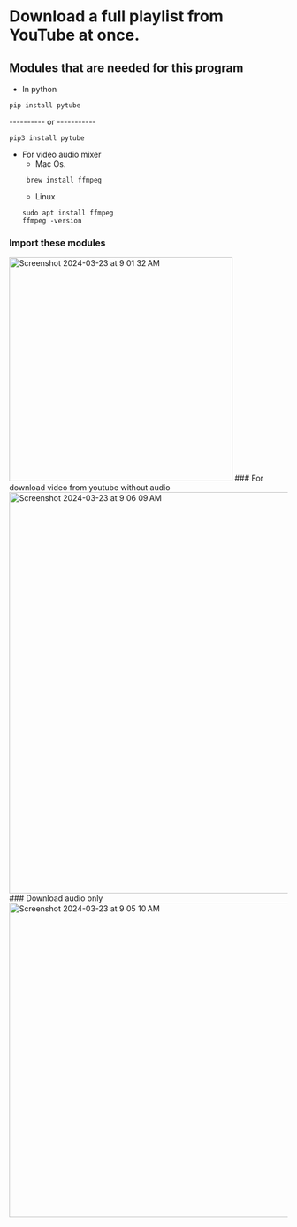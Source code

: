 # Download a full playlist from YouTube at once.

## Modules that are needed for this program
- In python 
```
pip install pytube
```
---------- or -----------
```
pip3 install pytube
```

- For video audio mixer 
  - Mac Os.
  ```
   brew install ffmpeg
  ```
  - Linux 
  ```
  sudo apt install ffmpeg
  ffmpeg -version
  ```
 ### Import these modules
<img width="404" alt="Screenshot 2024-03-23 at 9 01 32 AM" src="https://github.com/NARESHSWAMI199/Download-playlist/assets/51693679/2f5bf2d2-b495-4db7-9683-3d26edbd01a7">
### For download video from youtube without audio
<img width="724" alt="Screenshot 2024-03-23 at 9 06 09 AM" src="https://github.com/NARESHSWAMI199/Download-playlist/assets/51693679/10898c91-598d-403d-bde4-619bccddbf82">
### Download audio only
<img width="568" alt="Screenshot 2024-03-23 at 9 05 10 AM" src="https://github.com/NARESHSWAMI199/Download-playlist/assets/51693679/426510bf-5a62-435a-b770-ba4cd36faa8e">


